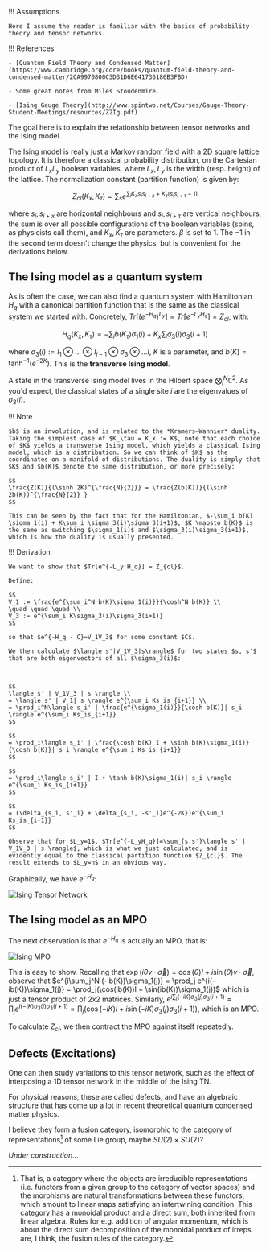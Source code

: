!!! Assumptions

    Here I assume the reader is familiar with the basics of probability theory and tensor networks.

!!! References

    - [Quantum Field Theory and Condensed Matter](https://www.cambridge.org/core/books/quantum-field-theory-and-condensed-matter/2CA9970800C3D31D6E641736186B3FBD)

    - Some great notes from Miles Stoudenmire.

    - [Ising Gauge Theory](http://www.spintwo.net/Courses/Gauge-Theory-Student-Meetings/resources/Z2Ig.pdf)

The goal here is to explain the relationship between tensor networks and the Ising model.

The Ising model is really just a [Markov random field](https://ermongroup.github.io/cs228-notes/representation/undirected/) with a 2D square lattice topology. It is therefore a classical probability distribution, on the Cartesian product of $L_xL_y$ boolean variables, where $L_x,L_y$ is the width (resp. height) of the lattice. The normalization constant (partition function) is given by:

$$
Z_{cl}(K_x, K_\tau) = \sum_s e^{\sum_i K_xs_is_{i+x} + K_\tau(s_is_{i+\tau} - 1)}
$$

where $s_i, s_{i+x}$ are horizontal neighbours and $s_i, s_{i+\tau}$ are vertical neighbours,  the sum is over all possible configurations of the boolean variables (spins, as physicists call them), and $K_x, K_\tau$ are parameters. $\beta$ is set to $1$. The $-1$ in the second term doesn't change the physics, but is convenient for the derivations below.

## The Ising model as a quantum system

As is often the case, we can also find a quantum system with Hamiltonian $H_q$ with a canonical partition function that is the same as the classical system we started with. Concretely, $Tr[(e^{- H_q})^{L_y}] = Tr[e^{- L_yH_q}] = Z_{cl}$, with:

$$
H_q(K_x,K_\tau) = -\sum_i b(K_\tau) \sigma_1(i) + K_x\sum_i \sigma_3(i)\sigma_3(i+1)
$$

where $\sigma_3(i) := I_1 \otimes \ldots \otimes I_{i-1} \otimes \sigma_3 \otimes \ldots I$, $K$ is a parameter, and $b(K) = \tanh^{-1}(e^{-2K})$. This is the **transverse Ising model**.

A state in the transverse Ising model lives in the Hilbert space $\bigotimes_i^N \mathbb{C}^2$. As you'd expect, the classical states of a single site $i$ are the eigenvalues of $\sigma_3(i)$.

!!! Note

    $b$ is an involution, and is related to the *Kramers–Wannier* duality. Taking the simplest case of $K_\tau = K_x := K$, note that each choice of $K$ yields a transverse Ising model, which yields a classical Ising model, which is a distribution. So we can think of $K$ as the coordinates on a manifold of distributions. The duality is simply that $K$ and $b(K)$ denote the same distribution, or more precisely:

    $$
    \frac{Z(K)}{(\sinh 2K)^{\frac{N}{2}}} = \frac{Z(b(K))}{(\sinh 2b(K))^{\frac{N}{2}} }
    $$

    This can be seen by the fact that for the Hamiltonian, $-\sum_i b(K) \sigma_1(i) + K\sum_i \sigma_3(i)\sigma_3(i+1)$, $K \mapsto b(K)$ is the same as switching $\sigma_1(i)$ and $\sigma_3(i)\sigma_3(i+1)$, which is how the duality is usually presented. 


!!! Derivation

    We want to show that $Tr[e^{-L_y H_q}] = Z_{cl}$.

    Define:

    $$
    V_1 := \frac{e^{\sum_i^N b(K)\sigma_1(i)}}{\cosh^N b(K)} \\
    \quad \quad \quad \\
    V_3 := e^{\sum_i K\sigma_3(i)\sigma_3(i+1)}
    $$

    so that $e^{-H_q - C}=V_1V_3$ for some constant $C$.

    We then calculate $\langle s'|V_1V_3|s\rangle$ for two states $s, s'$ that are both eigenvectors of all $\sigma_3(i)$:



    $$
    \langle s' | V_1V_3 | s \rangle \\
    = \langle s' | V_1| s \rangle e^{\sum_i Ks_is_{i+1}} \\
    = \prod_i^N\langle s_i' | \frac{e^{\sigma_1(i)}}{\cosh b(K)}| s_i \rangle e^{\sum_i Ks_is_{i+1}}
    $$

    $$
    = \prod_i\langle s_i' | \frac{\cosh b(K) I + \sinh b(K)\sigma_1(i)}{\cosh b(K)}| s_i \rangle e^{\sum_i Ks_is_{i+1}}
    $$

    $$
    = \prod_i\langle s_i' | I + \tanh b(K)\sigma_1(i)| s_i \rangle e^{\sum_i Ks_is_{i+1}}
    $$

    $$
    = (\delta_{s_i, s'_i} + \delta_{s_i, -s'_i}e^{-2K})e^{\sum_i Ks_is_{i+1}}
    $$

    Observe that for $L_y=1$, $Tr[e^{-L_yH_q}]=\sum_{s,s'}\langle s' | V_1V_3 | s \rangle$, which is what we just calculated, and is evidently equal to the classical partition function $Z_{cl}$. The result extends to $L_y=n$ in an obvious way.



Graphically, we have $e^{-H_q}$:

![Ising Tensor Network](/img/ising_tn.png)






## The Ising model as an MPO

The next observation is that $e^{-H_q}$ is actually an MPO, that is:

![Ising MPO](/img/ising_mpo.png)

This is easy to show. Recalling that $\exp(i\theta v\cdot \overrightarrow\sigma) = \cos(\theta)I + i\sin(\theta)v\cdot \overrightarrow \sigma$, observe that $e^{i\sum_j^N (-ib(K))\sigma_1(j)} = \prod_j  e^{i(-ib(K))\sigma_1(j)} = \prod_j(\cos(ib(K))I + \sin(ib(K))\sigma_1(j))$ which is just a tensor product of 2x2 matrices. Similarly, $e^{i\sum_j (-iK)\sigma_3(j)\sigma_3(i+1)} = \prod_j e^{i(-iK)\sigma_3(j)\sigma_3(i+1)} = \prod_j(\cos(-iK)I + i\sin(-iK)\sigma_3(j)\sigma_3(i+1))$, which is an MPO.

To calculate $Z_{cl}$, we then contract the MPO against itself repeatedly.

## Defects (Excitations)

One can then study variations to this tensor network, such as the effect of interposing a 1D tensor network in the middle of the Ising TN.

For physical reasons, these are called defects, and have an algebraic structure that has come up a lot in recent theoretical quantum condensed matter physics.

I believe they form a fusion category, isomorphic to the category of representations[^1] of some Lie group, maybe $SU(2) \times SU(2)$?

[^1]: That is, a category where the objects are irreducible representations (i.e. functors from a given group to the category of vector spaces) and the morphisms are natural transformations between these functors, which amount to linear maps satisfying an intertwining condition. This category has a monoidal product and a direct sum, both inherited from linear algebra. Rules for e.g. addition of angular momentum, which is about the direct sum decomposition of the monoidal product of irreps are, I think, the fusion rules of the category.

*Under construction...*




